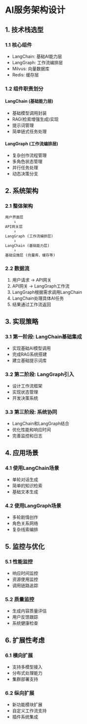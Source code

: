 # AI服务架构设计

## 1. 技术栈选型

### 1.1 核心组件
- LangChain: 基础AI能力层
- LangGraph: 工作流编排层
- Milvus: 向量数据库
- Redis: 缓存层

### 1.2 组件职责划分

#### LangChain (基础能力层)
- 基础模型调用封装
- RAG(检索增强生成)实现
- 提示词管理
- 简单链式任务处理

#### LangGraph (工作流编排层)
- 复杂创作流程管理
- 多角色状态管理
- 并行任务处理
- 动态决策分支

## 2. 系统架构

### 2.1 整体架构
```
用户界面层
    ↓
API网关层
    ↓
LangGraph (工作流编排层)
    ↓
LangChain (基础能力层)
    ↓
基础设施层 (向量库、缓存等)
```

### 2.2 数据流
1. 用户请求 → API网关
2. API网关 → LangGraph工作流
3. LangGraph根据需求调用LangChain
4. LangChain处理具体AI任务
5. 结果通过工作流返回

## 3. 实现策略

### 3.1 第一阶段: LangChain基础集成
- 实现基础AI模型调用
- 完成RAG系统搭建
- 建立基础提示词库

### 3.2 第二阶段: LangGraph引入
- 设计工作流框架
- 实现状态管理
- 开发决策系统

### 3.3 第三阶段: 系统协同
- LangChain和LangGraph结合
- 优化性能和响应时间
- 完善监控和日志

## 4. 应用场景

### 4.1 使用LangChain场景
- 单轮对话生成
- 简单的知识检索
- 基础文本生成

### 4.2 使用LangGraph场景
- 多轮剧情创作
- 角色关系网络
- 复杂线索编排

## 5. 监控与优化

### 5.1 性能监控
- 响应时间监控
- 资源使用监控
- 调用链路追踪

### 5.2 质量监控
- 生成内容质量评估
- 用户反馈跟踪
- 系统健康检查

## 6. 扩展性考虑

### 6.1 横向扩展
- 支持多模型接入
- 分布式处理能力
- 集群部署支持

### 6.2 纵向扩展
- 新功能模块扩展
- 自定义工作流支持
- 插件系统集成 